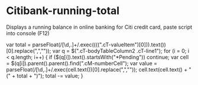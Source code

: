 # Citibank-running-total
Displays a running balance in online banking for Citi credit card, paste script into console (F12)

var total = parseFloat(/[\d,\.]+/.exec($(($(".cT-valueItem")[0])).text())[0].replace(",",""));
var q = $(".cT-bodyTableColumn2 .cT-line1");
for (i = 0; i < q.length; i++)
{
	if ($(q[i]).text().startsWith("*Pending")) continue;
	var cell = $(q[i]).parent().parent().find(".cM-numberCell");
	var value = parseFloat(/[\d,\.]+/.exec(cell.text())[0].replace(",",""));
	cell.text(cell.text() + " (" + total + ")");
	total -= value;
}
